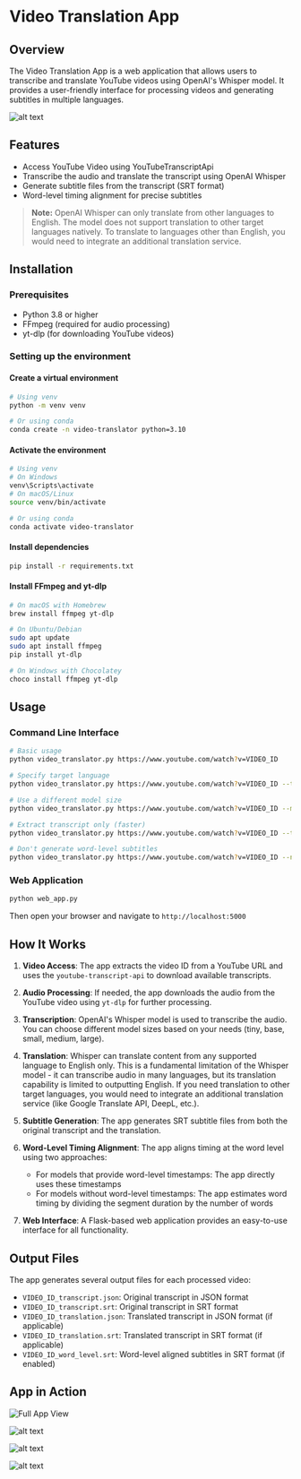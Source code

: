 # Video Translation App

## Overview

The Video Translation App is a web application that allows users to transcribe and translate YouTube videos using OpenAI's Whisper model. It provides a user-friendly interface for processing videos and generating subtitles in multiple languages.

![alt text](screenshots/app-start.png)

## Features
- Access YouTube Video using YouTubeTranscriptApi
- Transcribe the audio and translate the transcript using OpenAI Whisper
- Generate subtitle files from the transcript (SRT format)
- Word-level timing alignment for precise subtitles

> **Note:** OpenAI Whisper can only translate from other languages to English. The model does not support translation to other target languages natively. To translate to languages other than English, you would need to integrate an additional translation service.

## Installation

### Prerequisites
- Python 3.8 or higher
- FFmpeg (required for audio processing)
- yt-dlp (for downloading YouTube videos)

### Setting up the environment

#### Create a virtual environment
```sh
# Using venv
python -m venv venv

# Or using conda
conda create -n video-translator python=3.10
```

#### Activate the environment
```sh
# Using venv
# On Windows
venv\Scripts\activate
# On macOS/Linux
source venv/bin/activate

# Or using conda
conda activate video-translator
```

#### Install dependencies
```sh
pip install -r requirements.txt
```

#### Install FFmpeg and yt-dlp
```sh
# On macOS with Homebrew
brew install ffmpeg yt-dlp

# On Ubuntu/Debian
sudo apt update
sudo apt install ffmpeg
pip install yt-dlp

# On Windows with Chocolatey
choco install ffmpeg yt-dlp
```

## Usage

### Command Line Interface

```bash
# Basic usage
python video_translator.py https://www.youtube.com/watch?v=VIDEO_ID

# Specify target language
python video_translator.py https://www.youtube.com/watch?v=VIDEO_ID --target-language french

# Use a different model size
python video_translator.py https://www.youtube.com/watch?v=VIDEO_ID --model-size medium

# Extract transcript only (faster)
python video_translator.py https://www.youtube.com/watch?v=VIDEO_ID --transcript-only

# Don't generate word-level subtitles
python video_translator.py https://www.youtube.com/watch?v=VIDEO_ID --no-word-level
```

### Web Application

```bash
python web_app.py
```

Then open your browser and navigate to `http://localhost:5000`

## How It Works

1. **Video Access**: The app extracts the video ID from a YouTube URL and uses the `youtube-transcript-api` to download available transcripts.

2. **Audio Processing**: If needed, the app downloads the audio from the YouTube video using `yt-dlp` for further processing.

3. **Transcription**: OpenAI's Whisper model is used to transcribe the audio. You can choose different model sizes based on your needs (tiny, base, small, medium, large).

4. **Translation**: Whisper can translate content from any supported language to English only. This is a fundamental limitation of the Whisper model - it can transcribe audio in many languages, but its translation capability is limited to outputting English. If you need translation to other target languages, you would need to integrate an additional translation service (like Google Translate API, DeepL, etc.).

5. **Subtitle Generation**: The app generates SRT subtitle files from both the original transcript and the translation.

6. **Word-Level Timing Alignment**: The app aligns timing at the word level using two approaches:
   - For models that provide word-level timestamps: The app directly uses these timestamps
   - For models without word-level timestamps: The app estimates word timing by dividing the segment duration by the number of words

7. **Web Interface**: A Flask-based web application provides an easy-to-use interface for all functionality.

## Output Files

The app generates several output files for each processed video:

- `VIDEO_ID_transcript.json`: Original transcript in JSON format
- `VIDEO_ID_transcript.srt`: Original transcript in SRT format
- `VIDEO_ID_translation.json`: Translated transcript in JSON format (if applicable)
- `VIDEO_ID_translation.srt`: Translated transcript in SRT format (if applicable)
- `VIDEO_ID_word_level.srt`: Word-level aligned subtitles in SRT format (if enabled)

## App in Action

![Full App View](screenshots/video-translator.png)

![alt text](screenshots/arabic-transcript.png)

![alt text](screenshots/english-translation.png)

![alt text](screenshots/english-subtitles.png)



